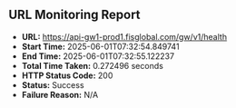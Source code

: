 ## URL Monitoring Report

- **URL:** https://api-gw1-prod1.fisglobal.com/gw/v1/health
- **Start Time:** 2025-06-01T07:32:54.849741
- **End Time:** 2025-06-01T07:32:55.122237
- **Total Time Taken:** 0.272496 seconds
- **HTTP Status Code:** 200
- **Status:** Success
- **Failure Reason:** N/A

